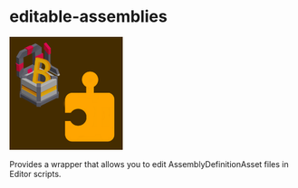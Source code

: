 # editable-assemblies
<img src="Assets/EditableAssemblies/icon.png" width="200">

Provides a wrapper that allows you to edit AssemblyDefinitionAsset files in Editor scripts.
